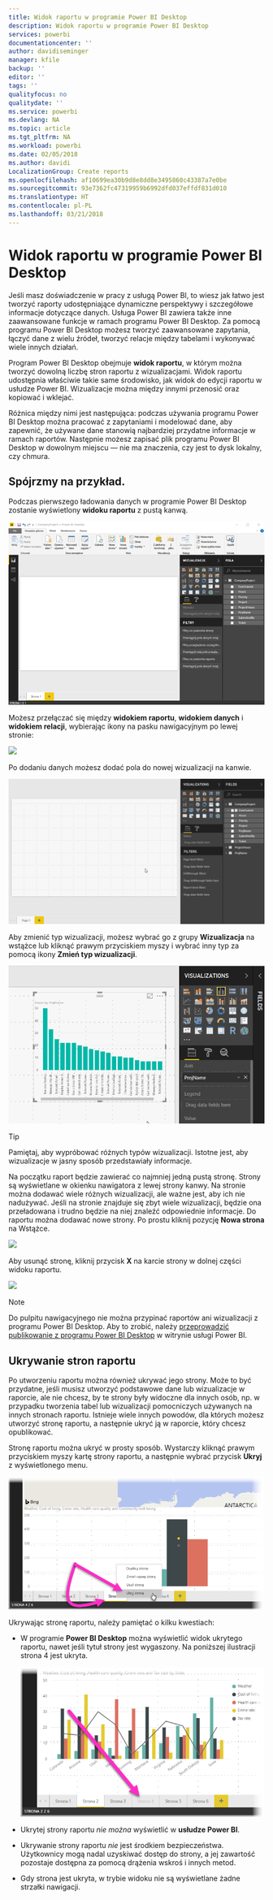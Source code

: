 ```yaml
---
title: Widok raportu w programie Power BI Desktop
description: Widok raportu w programie Power BI Desktop
services: powerbi
documentationcenter: ''
author: davidiseminger
manager: kfile
backup: ''
editor: ''
tags: ''
qualityfocus: no
qualitydate: ''
ms.service: powerbi
ms.devlang: NA
ms.topic: article
ms.tgt_pltfrm: NA
ms.workload: powerbi
ms.date: 02/05/2018
ms.author: davidi
LocalizationGroup: Create reports
ms.openlocfilehash: af10699ea30b9d8e8dd8e3495860c43387a7e0be
ms.sourcegitcommit: 93e7362fc47319959b6992dfd037effdf831d010
ms.translationtype: HT
ms.contentlocale: pl-PL
ms.lasthandoff: 03/21/2018
---
```

# <a name="report-view-in-power-bi-desktop"></a>Widok raportu w programie Power BI Desktop
Jeśli masz doświadczenie w pracy z usługą Power BI, to wiesz jak łatwo jest tworzyć raporty udostępniające dynamiczne perspektywy i szczegółowe informacje dotyczące danych. Usługa Power BI zawiera także inne zaawansowane funkcje w ramach programu Power BI Desktop. Za pomocą programu Power BI Desktop możesz tworzyć zaawansowane zapytania, łączyć dane z wielu źródeł, tworzyć relacje między tabelami i wykonywać wiele innych działań.

Program Power BI Desktop obejmuje **widok raportu**, w którym można tworzyć dowolną liczbę stron raportu z wizualizacjami. Widok raportu udostępnia właściwie takie same środowisko, jak widok do edycji raportu w usłudze Power BI. Wizualizacje można między innymi przenosić oraz kopiować i wklejać.

Różnica między nimi jest następująca: podczas używania programu Power BI Desktop można pracować z zapytaniami i modelować dane, aby zapewnić, że używane dane stanowią najbardziej przydatne informacje w ramach raportów. Następnie możesz zapisać plik programu Power BI Desktop w dowolnym miejscu — nie ma znaczenia, czy jest to dysk lokalny, czy chmura.

## <a name="lets-take-a-look"></a>Spójrzmy na przykład.
Podczas pierwszego ładowania danych w programie Power BI Desktop zostanie wyświetlony **widoku raportu** z pustą kanwą.

![](media/desktop-report-view/pbi_reportviewinpbidesigner_reportview.png)

Możesz przełączać się między **widokiem raportu**, **widokiem danych** i **widokiem relacji**, wybierając ikony na pasku nawigacyjnym po lewej stronie:

![](media/desktop-report-view/pbi_reportviewinpbidesigner_changeview.png)

Po dodaniu danych możesz dodać pola do nowej wizualizacji na kanwie.

![](media/desktop-report-view/pbid_reportview_addvis.gif)

Aby zmienić typ wizualizacji, możesz wybrać go z grupy **Wizualizacja** na wstążce lub kliknąć prawym przyciskiem myszy i wybrać inny typ za pomocą ikony **Zmień typ wizualizacji**.

![](media/desktop-report-view/pbid_reportview_changevis.gif)

> [!TIP]
> Pamiętaj, aby wypróbować różnych typów wizualizacji. Istotne jest, aby wizualizacje w jasny sposób przedstawiały informacje.
> 
> 

Na początku raport będzie zawierać co najmniej jedną pustą stronę. Strony są wyświetlane w okienku nawigatora z lewej strony kanwy. Na stronie można dodawać wiele różnych wizualizacji, ale ważne jest, aby ich nie nadużywać. Jeśli na stronie znajduje się zbyt wiele wizualizacji, będzie ona przeładowana i trudno będzie na niej znaleźć odpowiednie informacje. Do raportu można dodawać nowe strony. Po prostu kliknij pozycję **Nowa strona** na Wstążce.

![](media/desktop-report-view/pbidesignerreportviewnewpage.png)

Aby usunąć stronę, kliknij przycisk **X** na karcie strony w dolnej części widoku raportu.

![](media/desktop-report-view/pbi_reportviewinpbidesigner_deletepage.png)

> [!NOTE]
> Do pulpitu nawigacyjnego nie można przypinać raportów ani wizualizacji z programu Power BI Desktop. Aby to zrobić, należy [przeprowadzić publikowanie z programu Power BI Desktop](desktop-upload-desktop-files.md) w witrynie usługi Power BI.

## <a name="hide-report-pages"></a>Ukrywanie stron raportu

Po utworzeniu raportu można również ukrywać jego strony. Może to być przydatne, jeśli musisz utworzyć podstawowe dane lub wizualizacje w raporcie, ale nie chcesz, by te strony były widoczne dla innych osób, np. w przypadku tworzenia tabel lub wizualizacji pomocniczych używanych na innych stronach raportu. Istnieje wiele innych powodów, dla których możesz utworzyć stronę raportu, a następnie ukryć ją w raporcie, który chcesz opublikować. 

Stronę raportu można ukryć w prosty sposób. Wystarczy kliknąć prawym przyciskiem myszy kartę strony raportu, a następnie wybrać przycisk **Ukryj** z wyświetlonego menu.

![](media/desktop-report-view/report-view_05.png)

Ukrywając stronę raportu, należy pamiętać o kilku kwestiach:

* W programie **Power BI Desktop** można wyświetlić widok ukrytego raportu, nawet jeśli tytuł strony jest wygaszony. Na poniższej ilustracji strona 4 jest ukryta.

    ![](media/desktop-report-view/report-view_06.png)

* Ukrytej strony raportu *nie można* wyświetlić w **usłudze Power BI**.

* Ukrywanie strony raportu *nie* jest środkiem bezpieczeństwa. Użytkownicy mogą nadal uzyskiwać dostęp do strony, a jej zawartość pozostaje dostępna za pomocą drążenia wskroś i innych metod.

* Gdy strona jest ukryta, w trybie widoku nie są wyświetlane żadne strzałki nawigacji.

